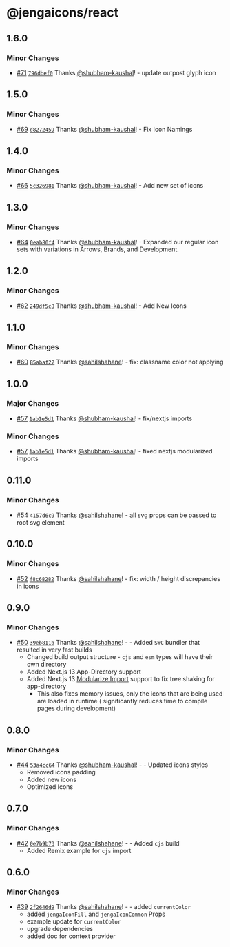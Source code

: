 # @jengaicons/react

## 1.6.0

### Minor Changes

- [#71](https://github.com/outpostHQ/jengaicons/pull/71)
  [`796dbef0`](https://github.com/outpostHQ/jengaicons/commit/796dbef05783f46fa98cae0ab798efc493b90032)
  Thanks [@shubham-kaushal](https://github.com/shubham-kaushal)! - update
  outpost glyph icon

## 1.5.0

### Minor Changes

- [#69](https://github.com/outpostHQ/jengaicons/pull/69)
  [`d8272459`](https://github.com/outpostHQ/jengaicons/commit/d82724599949552ca3b514d66f77ed41aec1a4f2)
  Thanks [@shubham-kaushal](https://github.com/shubham-kaushal)! - Fix Icon
  Namings

## 1.4.0

### Minor Changes

- [#66](https://github.com/outpostHQ/jengaicons/pull/66)
  [`5c326981`](https://github.com/outpostHQ/jengaicons/commit/5c326981053fde23aa9978113523ab07a91e090e)
  Thanks [@shubham-kaushal](https://github.com/shubham-kaushal)! - Add new set
  of icons

## 1.3.0

### Minor Changes

- [#64](https://github.com/outpostHQ/jengaicons/pull/64)
  [`0eab80f4`](https://github.com/outpostHQ/jengaicons/commit/0eab80f4c05883ea05792fb4c2fcb666aef077af)
  Thanks [@shubham-kaushal](https://github.com/shubham-kaushal)! - Expanded our
  regular icon sets with variations in Arrows, Brands, and Development.

## 1.2.0

### Minor Changes

- [#62](https://github.com/OutpostHQ/jengaicons/pull/62)
  [`249df5c8`](https://github.com/OutpostHQ/jengaicons/commit/249df5c8cd5d5210bf56aae74c5efa9ac7b1b9f5)
  Thanks [@shubham-kaushal](https://github.com/shubham-kaushal)! - Add New Icons

## 1.1.0

### Minor Changes

- [#60](https://github.com/OutpostHQ/jengaicons/pull/60)
  [`85abaf22`](https://github.com/OutpostHQ/jengaicons/commit/85abaf2279be25ba785a00794903761eaca30fa4)
  Thanks [@sahilshahane](https://github.com/sahilshahane)! - fix: classname
  color not applying

## 1.0.0

### Major Changes

- [#57](https://github.com/OutpostHQ/jengaicons/pull/57)
  [`1ab1e5d1`](https://github.com/OutpostHQ/jengaicons/commit/1ab1e5d17995209bb70ab0c234f4cf221f1ea241)
  Thanks [@shubham-kaushal](https://github.com/shubham-kaushal)! - fix/nextjs
  imports

### Minor Changes

- [#57](https://github.com/OutpostHQ/jengaicons/pull/57)
  [`1ab1e5d1`](https://github.com/OutpostHQ/jengaicons/commit/1ab1e5d17995209bb70ab0c234f4cf221f1ea241)
  Thanks [@shubham-kaushal](https://github.com/shubham-kaushal)! - fixed nextjs
  modularized imports

## 0.11.0

### Minor Changes

- [#54](https://github.com/OutpostHQ/jengaicons/pull/54)
  [`4157d6c9`](https://github.com/OutpostHQ/jengaicons/commit/4157d6c9b27b44062d8593a4af086aaa8b8dbfc2)
  Thanks [@sahilshahane](https://github.com/sahilshahane)! - all svg props can
  be passed to root svg element

## 0.10.0

### Minor Changes

- [#52](https://github.com/OutpostHQ/jengaicons/pull/52)
  [`f8c68282`](https://github.com/OutpostHQ/jengaicons/commit/f8c68282cc5eb4cc90b4f9f5e77b773509604158)
  Thanks [@sahilshahane](https://github.com/sahilshahane)! - fix: width / height
  discrepancies in icons

## 0.9.0

### Minor Changes

- [#50](https://github.com/OutpostHQ/jengaicons/pull/50)
  [`39eb811b`](https://github.com/OutpostHQ/jengaicons/commit/39eb811b0eac5261e230c1ab677086b7d34a7009)
  Thanks [@sahilshahane](https://github.com/sahilshahane)! - - Added `SWC`
  bundler that resulted in very fast builds
  - Changed build output structure - `cjs` and `esm` types will have their own
    directory
  - Added Next.js 13 App-Directory support
  - Added Next.js 13
    [Modularize Import](https://nextjs.org/docs/architecture/nextjs-compiler#modularize-imports)
    support to fix tree shaking for app-directory
    - This also fixes memory issues, only the icons that are being used are
      loaded in runtime ( significantly reduces time to compile pages during
      development)

## 0.8.0

### Minor Changes

- [#44](https://github.com/OutpostHQ/jengaicons/pull/44)
  [`53a4cc64`](https://github.com/OutpostHQ/jengaicons/commit/53a4cc645b4fe43a66dda14ee1f3f7acc0b474b3)
  Thanks [@shubham-kaushal](https://github.com/shubham-kaushal)! - - Updated
  icons styles
  - Removed icons padding
  - Added new icons
  - Optimized Icons

## 0.7.0

### Minor Changes

- [#42](https://github.com/OutpostHQ/jengaicons/pull/42)
  [`0e7b9b73`](https://github.com/OutpostHQ/jengaicons/commit/0e7b9b7384e7fb05b9aa0982857aed35c8800704)
  Thanks [@sahilshahane](https://github.com/sahilshahane)! - - Added `cjs` build
  - Added Remix example for `cjs` import

## 0.6.0

### Minor Changes

- [#39](https://github.com/OutpostHQ/jengaicons/pull/39)
  [`2f2646d9`](https://github.com/OutpostHQ/jengaicons/commit/2f2646d9941e4ce4cad9e8a03e8cc86cf39b2e7e)
  Thanks [@sahilshahane](https://github.com/sahilshahane)! - - added
  `currentColor`
  - added `jengaIconFill` and `jengaIconCommon` Props
  - example update for `currentColor`
  - upgrade dependencies
  - added doc for context provider
